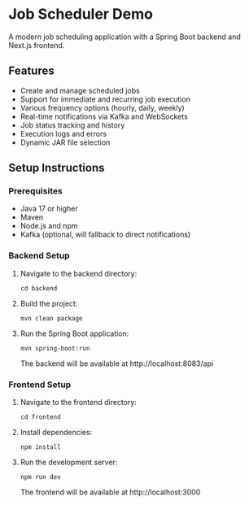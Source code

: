 # Job Scheduler Demo

A modern job scheduling application with a Spring Boot backend and Next.js frontend.

## Features

- Create and manage scheduled jobs
- Support for immediate and recurring job execution
- Various frequency options (hourly, daily, weekly)
- Real-time notifications via Kafka and WebSockets
- Job status tracking and history
- Execution logs and errors
- Dynamic JAR file selection

## Setup Instructions

### Prerequisites
- Java 17 or higher
- Maven
- Node.js and npm
- Kafka (optional, will fallback to direct notifications)

### Backend Setup
1. Navigate to the backend directory:
   ```
   cd backend
   ```
2. Build the project:
   ```
   mvn clean package
   ```
3. Run the Spring Boot application:
   ```
   mvn spring-boot:run
   ```
   The backend will be available at http://localhost:8083/api

### Frontend Setup
1. Navigate to the frontend directory:
   ```
   cd frontend
   ```
2. Install dependencies:
   ```
   npm install
   ```
3. Run the development server:
   ```
   npm run dev
   ```
   The frontend will be available at http://localhost:3000 